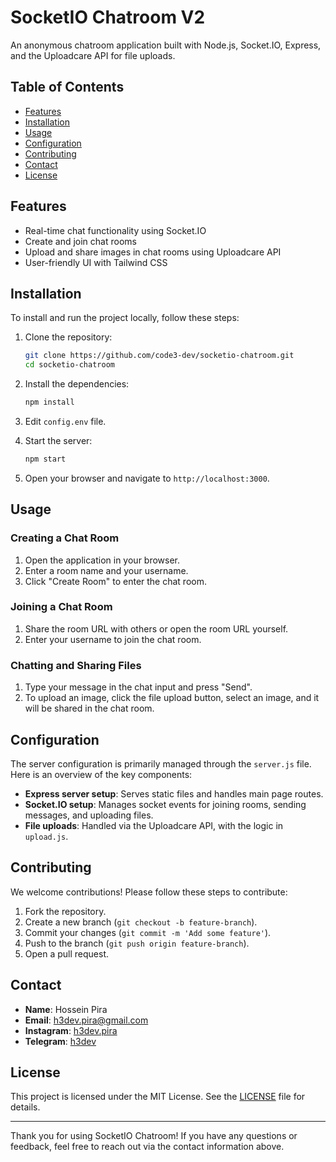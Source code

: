 # SocketIO Chatroom V2

An anonymous chatroom application built with Node.js, Socket.IO, Express, and the Uploadcare API for file uploads.

## Table of Contents

- [Features](#features)
- [Installation](#installation)
- [Usage](#usage)
- [Configuration](#configuration)
- [Contributing](#contributing)
- [Contact](#contact)
- [License](#license)

## Features

- Real-time chat functionality using Socket.IO
- Create and join chat rooms
- Upload and share images in chat rooms using Uploadcare API
- User-friendly UI with Tailwind CSS

## Installation

To install and run the project locally, follow these steps:

1. Clone the repository:
    ```bash
    git clone https://github.com/code3-dev/socketio-chatroom.git
    cd socketio-chatroom
    ```

2. Install the dependencies:
    ```bash
    npm install
    ```

3. Edit `config.env` file.

4. Start the server:
    ```bash
    npm start
    ```

5. Open your browser and navigate to `http://localhost:3000`.

## Usage

### Creating a Chat Room

1. Open the application in your browser.
2. Enter a room name and your username.
3. Click "Create Room" to enter the chat room.

### Joining a Chat Room

1. Share the room URL with others or open the room URL yourself.
2. Enter your username to join the chat room.

### Chatting and Sharing Files

1. Type your message in the chat input and press "Send".
2. To upload an image, click the file upload button, select an image, and it will be shared in the chat room.

## Configuration

The server configuration is primarily managed through the `server.js` file. Here is an overview of the key components:

- **Express server setup**: Serves static files and handles main page routes.
- **Socket.IO setup**: Manages socket events for joining rooms, sending messages, and uploading files.
- **File uploads**: Handled via the Uploadcare API, with the logic in `upload.js`.

## Contributing

We welcome contributions! Please follow these steps to contribute:

1. Fork the repository.
2. Create a new branch (`git checkout -b feature-branch`).
3. Commit your changes (`git commit -m 'Add some feature'`).
4. Push to the branch (`git push origin feature-branch`).
5. Open a pull request.

## Contact

- **Name**: Hossein Pira
- **Email**: [h3dev.pira@gmail.com](mailto:h3dev.pira@gmail.com)
- **Instagram**: [h3dev.pira](https://instagram.com/h3dev.pira)
- **Telegram**: [h3dev](https://t.me/h3dev)

## License

This project is licensed under the MIT License. See the [LICENSE](LICENSE) file for details.

---

Thank you for using SocketIO Chatroom! If you have any questions or feedback, feel free to reach out via the contact information above.
